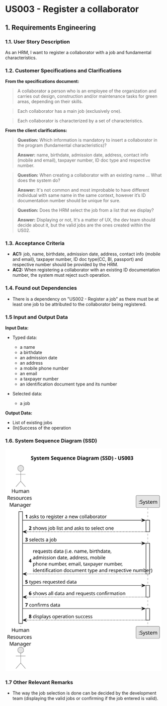 # US003 - Register a collaborator


## 1. Requirements Engineering

### 1.1. User Story Description

As an HRM, I want to register a collaborator with a job and fundamental characteristics.

### 1.2. Customer Specifications and Clarifications 

**From the specifications document:**

>   A collaborator a person who is an employee of the organization and carries out design, construction and/or maintenance tasks for green areas, depending on their skills.

>	Each collaborator has a main job (exclusively one).

>   Each collaborator is characterized by a set of characteristics.

**From the client clarifications:**

> **Question:** Which information is mandatory to insert a collaborator in the program (fundamental characteristics)?
>
> **Answer:** name, birthdate, admission date, address, contact info (mobile and email), taxpayer number, ID doc type and respective number.

> **Question:** When creating a collaborator with an existing name ... What does the system do?
> 
> **Answer:** It's not common and most improbable to have different individual with same name in the same context, however it’s ID documentation number should be unique for sure.

> **Question:** Does the HRM select the job from a list that we display?
>
> **Answer:** Displaying or not, It's a matter of UX, the dev team should decide about it, but the valid jobs are the ones created within the US02.

### 1.3. Acceptance Criteria

* **AC1:** job, name, birthdate, admission date, address, contact info (mobile and email), taxpayer number, ID doc type(CC, BI, passport) and respective number should be provided by the HRM.
* **AC2:** When registering a collaborator with an existing ID documentation number, the system must reject such operation.

### 1.4. Found out Dependencies

* There is a dependency on "US002 - Register a job" as there must be at least one job to be attributed to the collaborator being registered.

### 1.5 Input and Output Data

**Input Data:**

* Typed data:
    * a name
    * a birthdate
    * an admission date
    * an address
    * a mobile phone number
    * an email
    * a taxpayer number
    * an identification document type and its number
	
* Selected data:
    * a job

**Output Data:**

* List of existing jobs
* (In)Success of the operation

### 1.6. System Sequence Diagram (SSD)


![System Sequence Diagram](svg/us003-system-sequence-diagram.svg)


### 1.7 Other Relevant Remarks

* The way the job selection is done can be decided by the development team (displaying the valid jobs or confirming if the job entered is valid).